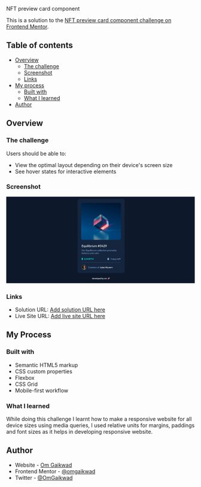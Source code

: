 NFT preview card component

This is a solution to the [NFT preview card component challenge on Frontend Mentor](https://www.frontendmentor.io/challenges/nft-preview-card-component-SbdUL_w0U).

## Table of contents

- [Overview](#overview)
  - [The challenge](#the-challenge)
  - [Screenshot](#screenshot)
  - [Links](#links)
- [My process](#my-process)
  - [Built with](#built-with)
  - [What I learned](#what-i-learned)
- [Author](#author)

## Overview

### The challenge

Users should be able to:

- View the optimal layout depending on their device's screen size
- See hover states for interactive elements

### Screenshot

![image](./images/nft-card-ss2.png)

### Links

- Solution URL: [Add solution URL here](https://your-solution-url.com)
- Live Site URL: [Add live site URL here](https://your-live-site-url.com)

## My Process

### Built with

- Semantic HTML5 markup
- CSS custom properties
- Flexbox
- CSS Grid
- Mobile-first workflow

### What I learned

While doing this challenge I learnt how to make a responsive website for all device sizes using media queries, I used relative units for margins, paddings and font sizes as it helps in developing responsive website.

## Author

- Website - [Om Gaikwad](https://omgaikwad.netlify.com/)
- Frontend Mentor - [@omgaikwad](https://www.frontendmentor.io/profile/omgaikwad)
- Twitter - [@OmGaikwad](https://twitter.com/OmGaikwad_)
